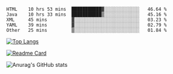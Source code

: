 <!--START_SECTION:waka-->
```text
HTML    10 hrs 53 mins  ███████████▓░░░░░░░░░░░░░   46.64 % 
Java    10 hrs 33 mins  ███████████▒░░░░░░░░░░░░░   45.16 % 
XML     45 mins         ▓░░░░░░░░░░░░░░░░░░░░░░░░   03.23 % 
YAML    39 mins         ▓░░░░░░░░░░░░░░░░░░░░░░░░   02.79 % 
Other   25 mins         ▒░░░░░░░░░░░░░░░░░░░░░░░░   01.84 % 
```
<!--END_SECTION:waka-->

[![Top Langs](https://github-readme-stats.vercel.app/api/top-langs/?username=lemonsoldout&layout=compact)](https://github.com/anuraghazra/github-readme-stats)

[![Readme Card](https://github-readme-stats.vercel.app/api/pin/?username=lemonsoldout&repo=lemonsoldout.github.io)](https://github.com/anuraghazra/github-readme-stats)

![Anurag's GitHub stats](https://github-readme-stats.vercel.app/api?username=lemonsoldout&show_icons=true&theme=radical)
